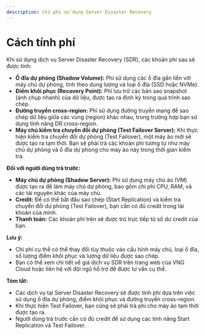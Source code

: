 ```yaml
---
description: Chi phí sử dụng Server Disaster Recovery
---
```


# Cách tính phí

Khi sử dụng dịch vụ Server Disaster Recovery (SDR), các khoản phí sau sẽ được tính:

* **Ổ đĩa dự phòng (Shadow Volume):** Phí sử dụng các ổ đĩa gắn liền với máy chủ dự phòng, tính theo dung lượng và loại ổ đĩa (SSD hoặc NVMe).
* **Điểm khôi phục (Recovery Point):** Phí lưu trữ các bản sao snapshot (ảnh chụp nhanh) của dữ liệu, được tạo ra định kỳ trong quá trình sao chép.
* **Đường truyền cross-region:** Phí sử dụng đường truyền mạng để sao chép dữ liệu giữa các vùng (region) khác nhau, trong trường hợp bạn sử dụng tính năng DR cross-region.
* **Máy chủ kiểm tra chuyển đổi dự phòng (Test Failover Server):** Khi thực hiện kiểm tra chuyển đổi dự phòng (Test Failover), một máy ảo mới sẽ được tạo ra tạm thời. Bạn sẽ phải trả các khoản phí tương tự như máy chủ dự phòng và ổ đĩa dự phòng cho máy ảo này trong thời gian kiểm tra.

**Đối với người dùng trả trước:**

* **Máy chủ dự phòng (Shadow Server):** Phí sử dụng máy chủ ảo (VM) được tạo ra để làm máy chủ dự phòng, bao gồm chi phí CPU, RAM, và các tài nguyên khác của máy chủ.
* **Credit:** Để có thể bắt đầu sao chép (Start Replication) và kiểm tra chuyển đổi dự phòng (Test Failover), bạn cần có đủ credit trong tài khoản của mình.
* **Thanh toán:** Các khoản phí trên sẽ được trừ trực tiếp từ số dư credit của bạn.

**Lưu ý:**

* Chi phí cụ thể có thể thay đổi tùy thuộc vào cấu hình máy chủ, loại ổ đĩa, số lượng điểm khôi phục và lượng dữ liệu được sao chép.
* Bạn có thể xem chi tiết về giá dịch vụ SDR trên trang web của VNG Cloud hoặc liên hệ với đội ngũ hỗ trợ để được tư vấn cụ thể.

**Tóm tắt:**

* Các dịch vụ tại Server Disaster Recovery sẽ được tính phí dựa trên việc sử dụng ổ đĩa dự phòng, điểm khôi phục và đường truyền cross-region.
* Khi thực hiện Test Failover, bạn cũng sẽ phải trả phí cho máy ảo tạm thời được tạo ra.
* Người dùng trả trước cần có đủ credit để sử dụng các tính năng Start Replication và Test Failover.
